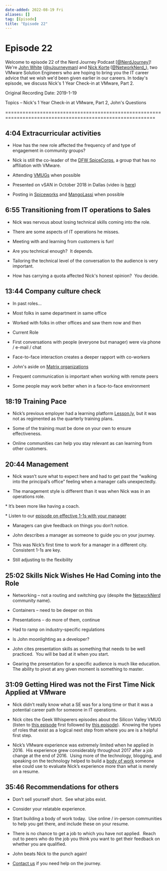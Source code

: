 ```yaml
---
date-added: 2022-08-19 Fri
aliases: []
tag: [Episode]
title: "Episode 22"
---
```


# Episode 22

Welcome to episode 22 of the Nerd Journey Podcast [[@NerdJourney](https://twitter.com/NerdJourney/)]! We're [John White](https://www.linkedin.com/in/vJourneyman/) ([@vJourneyman](https://twitter.com/vJourneyman)) and [Nick Korte](https://www.linkedin.com/in/nickkortenetworknerd/) ([@NetworkNerd_](https://twitter.com/NetworkNerd_/)), two VMware Solution Engineers who are hoping to bring you the IT career advice that we wish we'd been given earlier in our careers. In today's episode, we discuss Nick's 1 Year Check-in at VMware, Part 2. 

Original Recording Date: 2019-1-19 

Topics – Nick's 1 Year Check-in at VMware, Part 2, John's Questions 

========================================================================================================== 

## 4:04 Extracurricular activities 

* How has the new role affected the frequency of and type of engagement in community groups? 

* Nick is still the co-leader of the [DFW SpiceCorps](https://community.spiceworks.com/spicecorps/dallas-fort-worth), a group that has no affiliation with VMware. 

* Attending [VMUGs](https://www.vmug.com/) when possible 

* Presented on vSAN in October 2018 in Dallas (video is [here](http://blog.thenetworknerd.com/2018/10/24/if-vsan-powered-the-matrix-extended-edition/)) 

* Posting in [Spiceworks](https://community.spiceworks.com) and [MangoLassi](https://mangolassi.it/) when possible 

## 6:55 Transitioning from IT operations to Sales 

* Nick was nervous about losing technical skills coming into the role. 

* There are some aspects of IT operations he misses. 

* Meeting with and learning from customers is fun! 

* Are you technical enough?  It depends. 

* Tailoring the technical level of the conversation to the audience is very important. 

* How has carrying a quota affected Nick's honest opinion?  You decide. 

## 13:44 Company culture check 

* In past roles... 

* Most folks in same department in same office 

* Worked with folks in other offices and saw them now and then 

* Current Role 

* First conversations with people (everyone but manager) were via phone / e-mail / chat 

* Face-to-face interaction creates a deeper rapport with co-workers 

* John's aside on [Matrix organizations](https://en.wikipedia.org/wiki/Matrix_management) 

* Frequent communication is important when working with remote peers 

* Some people may work better when in a face-to-face environment 

## 18:19 Training Pace 

* Nick’s previous employer had a learning platform [Lesson.ly](https://www.lessonly.com/), but it was not as regimented as the quarterly training plans. 

* Some of the training must be done on your own to ensure effectiveness. 

* Online communities can help you stay relevant as can learning from other customers. 

## 20:44 Management 

* Nick wasn’t sure what to expect here and had to get past the “walking into the principal’s office” feeling when a manager calls unexpectedly. 

* The management style is different than it was when Nick was in an operations role. 

* It’s been more like having a coach. 

* Listen to our [episode on effective 1-1s with your manager](http://nerd-journey.com/nerd-journey-012-effective-1-on-1-meetings-with-your-manager-and-gracefully-leaving-an-organziation/) 

* Managers can give feedback on things you don’t notice.   

* John describes a manager as someone to guide you on your journey. 

* This was Nick’s first time to work for a manager in a different city.  Consistent 1-1s are key. 

* Still adjusting to the flexibility 

## 25:02 Skills Nick Wishes He Had Coming into the Role 

* Networking – not a routing and switching guy (despite the [NetworkNerd](https://community.spiceworks.com/people/networknerd) community name). 

* Containers – need to be deeper on this  

* Presentations – do more of them, continue  

* Had to ramp on industry-specific regulations 

* Is John moonlighting as a developer? 

* John cites presentation skills as something that needs to be well practiced.  You will be bad at it when you start. 

* Gearing the presentation for a specific audience is much like education.  The ability to pivot at any given moment is something to master. 

## 31:09 Getting Hired was not the First Time Nick Applied at VMware 

* Nick didn’t really know what a SE was for a long time or that it was a potential career path for someone in IT operations. 

* Nick cites the Geek Whisperers episodes about the Silicon Valley VMUG (listen to [this episode](http://geek-whisperers.com/2016/04/geek-whispering-at-the-silicon-valley-vmug-tues-apr-12/) first followed by [this episode](http://geek-whisperers.com/2016/04/investing-in-career-insurance-vmware-user-group-recap-episode-110/)).  Knowing the types of roles that exist as a logical next step from where you are is a helpful first step. 

* Nick’s VMware experience was extremely limited when he applied in 2016.  His experience grew considerably throughout 2017 after a job change at the end of 2016.  Using more of the technology, blogging, and speaking on the technology helped to build a [body of work](http://blog.thenetworknerd.com) someone else could use to evaluate Nick’s experience more than what is merely on a resume. 

## 35:46 Recommendations for others 

* Don’t sell yourself short.  See what jobs exist.   

* Consider your relatable experience. 

* Start building a body of work today.  Use online / in-person communities to help you get there, and include these on your resume. 

* There is no chance to get a job to which you have not applied.  Reach out to peers who do the job you think you want to get their feedback on whether you are qualified.   

* John beats Nick to the punch again! 

* [Contact us](https://twitter.com/NerdJourney) if you need help on the journey.